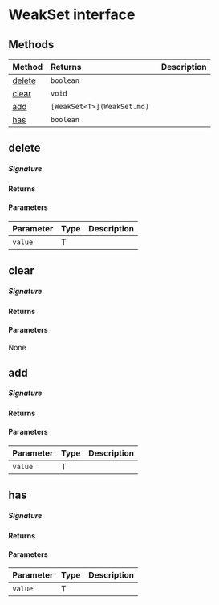 # WeakSet<T> interface








## Methods

| Method	   |  Returns	| Description|
|:-------------|:-------|:-----------|
|[delete](#delete)      | `boolean `|  |
|[clear](#clear)      | `void `|  |
|[add](#add)      | `[WeakSet<T>](WeakSet.md) `|  |
|[has](#has)      | `boolean `|  |



## delete



##### Signature

#### Returns

#### Parameters


| Parameter	   | Type    | Description |
|:-------------|:---------------|:------------|
| `value`    | T |  |


## clear



##### Signature

#### Returns

#### Parameters
None


## add



##### Signature

#### Returns

#### Parameters


| Parameter	   | Type    | Description |
|:-------------|:---------------|:------------|
| `value`    | T |  |


## has



##### Signature

#### Returns

#### Parameters


| Parameter	   | Type    | Description |
|:-------------|:---------------|:------------|
| `value`    | T |  |

